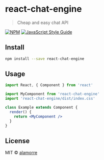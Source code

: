 # react-chat-engine

> Cheap and easy chat API

[![NPM](https://img.shields.io/npm/v/react-chat-engine.svg)](https://www.npmjs.com/package/react-chat-engine) [![JavaScript Style Guide](https://img.shields.io/badge/code_style-standard-brightgreen.svg)](https://standardjs.com)

## Install

```bash
npm install --save react-chat-engine
```

## Usage

```jsx
import React, { Component } from 'react'

import MyComponent from 'react-chat-engine'
import 'react-chat-engine/dist/index.css'

class Example extends Component {
  render() {
    return <MyComponent />
  }
}
```

## License

MIT © [alamorre](https://github.com/alamorre)
